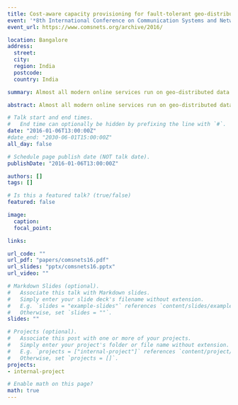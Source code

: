 ```yaml
---
title: Cost-aware capacity provisioning for fault-tolerant geo-distributed data centers
event: '*8th International Conference on Communication Systems and Networks (COMSNETS) 2016*'
event_url: https://www.comsnets.org/archive/2016/

location: Bangalore
address:
  street: 
  city: 
  region: India
  postcode: 
  country: India

summary: Almost all modern online services run on geo-distributed data centers, and fault tolerance is one of the primary requirement that decides the revenue of the service provider. Recent experiences have shown that the failure of a data center (at a site) is inevitable. In order to mask the failure, spare compute capacity needs to be provisioned across the distributed data center, which leads to additional cost. While the existing literature addresses the capacity provisioning problem only to minimize the number of servers, we argue that the operating cost needs to be considered as well. Since the operating cost and client demand vary both across space and time, we consider cost-aware capacity provisioning to account for their impact on the operating cost of data centers. 

abstract: Almost all modern online services run on geo-distributed data centers, and fault tolerance is one of the primary requirement that decides the revenue of the service provider. Recent experiences have shown that the failure of a data center (at a site) is inevitable. In order to mask the failure, spare compute capacity needs to be provisioned across the distributed data center, which leads to additional cost. While the existing literature addresses the capacity provisioning problem only to minimize the number of servers, we argue that the operating cost needs to be considered as well. Since the operating cost and client demand vary both across space and time, we consider cost-aware capacity provisioning to account for their impact on the operating cost of data centers. We propose an optimization framework to minimize the Total Cost of Ownership (TCO) of the cloud provider while designing fault-tolerant geo-distributed data centers. We model the variation in the demand, fluctuation of electricity price and carbon tax across different countries, and delay constraints while computing the spare capacity. On solving the proposed optimization model using real world data, we notice a saving in the TCO (that includes cost of servers and operating cost) of about 17% compared to the model that only minimizes the number of extra servers. Results also highlight the relationship of power usage effectiveness (PUE), over-provisioning for fault tolerance, choice of data center locations, and latency requirements on the TCO. In particular, we notice that the approach of minimizing TCO is beneficial when the electricity prices vary significantly and the PUE is high, which appears to be the case with most of the cloud providers.

# Talk start and end times.
#   End time can optionally be hidden by prefixing the line with `#`.
date: "2016-01-06T13:00:00Z"
#date_end: "2030-06-01T15:00:00Z"
all_day: false

# Schedule page publish date (NOT talk date).
publishDate: "2016-01-06T13:00:00Z"

authors: []
tags: []

# Is this a featured talk? (true/false)
featured: false

image:
  caption: 
  focal_point: 

links:

url_code: ""
url_pdf: "papers/comsnets16.pdf"
url_slides: "pptx/comsnets16.pptx"
url_video: ""

# Markdown Slides (optional).
#   Associate this talk with Markdown slides.
#   Simply enter your slide deck's filename without extension.
#   E.g. `slides = "example-slides"` references `content/slides/example-slides.md`.
#   Otherwise, set `slides = ""`.
slides: ""

# Projects (optional).
#   Associate this post with one or more of your projects.
#   Simply enter your project's folder or file name without extension.
#   E.g. `projects = ["internal-project"]` references `content/project/deep-learning/index.md`.
#   Otherwise, set `projects = []`.
projects:
- internal-project

# Enable math on this page?
math: true
---
```


